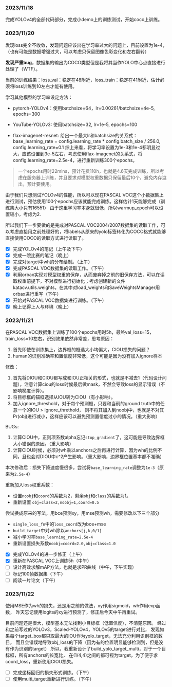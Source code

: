 ### 2023/11/18
完成YOLOv4的全部代码部分，完成小demo上的训练测试，开始coco上训练。

### 2023/11/20
发现loss完全不收敛，发现问题应该出在学习率过大的问题上，目前设置为1e-4，（也有可能是数据增强过大，可以考虑只保留图像色彩变化和左右翻转）

**发现严重bug**，数据集的输出为COCO类型但是我将其当作YOLO中心点直接进行处理了（WTF）。

当前的训练结果：loss_val：稳定在48附近，loss_train：稳定在41附近，估计必须将loss训练到10左右才能有使用。

学习其他模型的学习率设定方法：
- pytorch-YOLOv4：使用batchsize=64，lr=0.00261/batchsize=4e-5, epochs=300
- YouTube-YOLOv3: 使用batchsize=32, lr=1e-5, epochs=100

- flax-imagenet-resnet: 给出一个最大lr和batchsize的关系式：base_learning_rate = config.learning_rate * config.batch_size / 256.0, config.learning_rate=0.1
综上来看，将学习率设置为1e-3和1e-4都明显过大，应该设置到3e-5左右，考虑使用flax-imagenet的关系式，将config.learning_rate=2.5e-4，进行重新训练300个epochs。

> 一个epochs用时22mins，预计花费110h，也就是4.6天完成训练，所以考虑在服务器上训练，并且要求对模型权重数据只保留最后10个，避免内存溢出，预计要使用。

由于我们只想测试YOLOv4的性能，所以可以现在PASCAL VOC这个小数据集上进行测试，预估使用100个epochs应该就能完成训练。这样估计1天能够完成（训练集大小只有16551）
由于这里学习率本身就很低，所以warmup_epoch可以设置较小，考虑为2.

所以我们下一步要做的是完成对PASCAL VOC2004/2007数据集的读取工作，可以考虑直接用之前处理好的，将labels从原来的yolo标签转化为COCO格式就能够直接使用COCO的读取方式进行读取了。

- [x] 完成YOLOv4的笔记（上午及下午）
- [x] 完成一院比赛的笔记（晚上）
- [x] 完成对target中wh的分布绘制。（上午）
- [x] 完成PASCAL VOC数据集的读取工作。（下午）
- [x] 利用orbax实现对模型权重的保存，从而废弃掉之前的旧保存方法，可以在读取权重前提下，不对模型进行初始化；考虑创建新的文件katacv.utils.weights，在其中对load_weights和SaveWeightsManager用orbax进行重写（下午）
- [x] 开始对PASCAL VOC数据集进行训练。（下午）
- [x] 晚上记得上人与环境（晚上）

### 2023/11/21
在PASCAL VOC数据集上训练了100个epochs用时5h，最终val_loss=15，train_loss=10左右，识别效果依然非常差，思考原因：
1. 首先即使在训练集上，边界框的框选大小均偏大，CIOU损失的问题？
2. human的识别准确率和置信度非常低，这个可能是因为没有加入ignore样本

修改：
1. 首先将DIOU和CIOU都写成和IOU正相关的形式，也就是不减去1（代码设计问题），注意计算ciou的loss时候最后做mask，不然会导致loss的显示错误（不影响梯度计算）。
2. 将目标框的锚框选择从IOU转为CIOU（有小影响）。
3. 加入ignore_threshold，对于每个预测框，只要和当前的ground truth中的任意一个的IOU > ignore_threthold，
   则不将其加入到noobj中，也就是不对其Pr(obj)进行减小，这样应该可以避免预测置信度过小的情况。（重大影响）

BUGs:
1. 计算CIOU中，正则项系数alpha忘记`stop_gradient`了，这可能是导致边界框大小错误的原因。（重大影响）
2. 计算CIOU时候，必须对wh乘以anchors之后再进行计算，因为wh的比例不同，且也会对DIOU中c^2产生影响。（重大影响，边界框位置基本都不准确）

本次修改后：损失下降速度慢很多，尝试将`base_learning_rate`调整为`1e-3`（原来为`2.5e-4`）

重新加入loss权重系数：
- 设置`noobj`和`coord`的系数为2，剩余`obj`和`class`的系数为1。
- 重新设置 `obj=class=2,noobj=1,coord=0.5`

尝试换成原来的写法，用bce预测xy，用mse预测wh，需要修改以下三个部分
- `single_loss_fn`中的`loss_coord`改为bce+mse
- `build_target`中对wh除以`anchors[j,k,0/1]`
- 减小学习率`base_learning_rate=2.5e-4`
- 重新设置损失系数`noobj=coord=2.0,obj=class=1.0`


- [x] 完成YOLOv4的进一步修正（上午）
- [x] 重新在PASCAL VOC上训练5h（中午）
- [ ] 设计高效求解mAP方法，也就是求PR曲线（中午，下午实现）
- [ ] 标记100帧数据集（下午）
- [ ] 阅读一片论文（下午）

### 2023/11/22
使用MSE作为wh的损失，还是用之前的做法，xy作用sigmoid，wh作用exp函数，
昨天忘记使用logits的xy进行预测了，修正后今天中午再重试。

目前问题还是很大，模型基本无法找到小目标框（低置信度），不清楚原因。
经过和之前写过的YOLOv3，Scaled-YOLOv4，YOLOv5的target进行对比，
发现如果每个target_box都只取最大的IOU作为yolo_target，无法充分利用识别框的数目，
而且会错误地导致obj_loss的下降（因为有的位置明显能够检测到，但是没有作为识别的target）
所以，我重新设计了build_yolo_target_multi，对于一个目标框，所有anchors的长宽比，
在(1/4,4)之间的都可视为target，为了便于求coord_loss，重新使用CIOU损失。

- [ ] 完成坐标回归的损失形式训练。（下午）
- [ ] 使用multi_target重新进行训练。（下午）